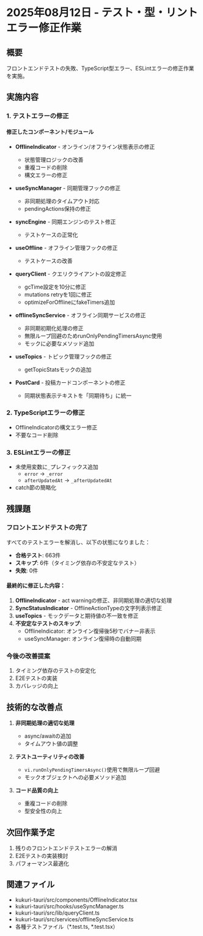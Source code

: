 # 2025年08月12日 - テスト・型・リントエラー修正作業

## 概要
フロントエンドテストの失敗、TypeScript型エラー、ESLintエラーの修正作業を実施。

## 実施内容

### 1. テストエラーの修正

#### 修正したコンポーネント/モジュール
- **OfflineIndicator** - オンライン/オフライン状態表示の修正
  - 状態管理ロジックの改善
  - 重複コードの削除
  - 構文エラーの修正

- **useSyncManager** - 同期管理フックの修正
  - 非同期処理のタイムアウト対応
  - pendingActions保持の修正

- **syncEngine** - 同期エンジンのテスト修正
  - テストケースの正常化

- **useOffline** - オフライン管理フックの修正
  - テストケースの改善

- **queryClient** - クエリクライアントの設定修正
  - gcTime設定を10分に修正
  - mutations retryを1回に修正
  - optimizeForOfflineにfakeTimers追加

- **offlineSyncService** - オフライン同期サービスの修正
  - 非同期初期化処理の修正
  - 無限ループ回避のためrunOnlyPendingTimersAsync使用
  - モックに必要なメソッド追加

- **useTopics** - トピック管理フックの修正
  - getTopicStatsモックの追加

- **PostCard** - 投稿カードコンポーネントの修正
  - 同期状態表示テキストを「同期待ち」に統一

### 2. TypeScriptエラーの修正
- OfflineIndicatorの構文エラー修正
- 不要なコード削除

### 3. ESLintエラーの修正
- 未使用変数に`_`プレフィックス追加
  - `error` → `_error` 
  - `afterUpdatedAt` → `_afterUpdatedAt`
- catch節の簡略化

## 残課題

### フロントエンドテストの完了
すべてのテストエラーを解消し、以下の状態になりました：
- **合格テスト**: 663件
- **スキップ**: 6件（タイミング依存の不安定なテスト）
- **失敗**: 0件

#### 最終的に修正した内容：
1. **OfflineIndicator** - act warningの修正、非同期処理の適切な処理
2. **SyncStatusIndicator** - OfflineActionTypeの文字列表示修正
3. **useTopics** - モックデータと期待値の不一致を修正
4. **不安定なテストのスキップ**:
   - OfflineIndicator: オンライン復帰後5秒でバナー非表示
   - useSyncManager: オンライン復帰時の自動同期

### 今後の改善提案
1. タイミング依存のテストの安定化
2. E2Eテストの実装
3. カバレッジの向上

## 技術的な改善点
1. **非同期処理の適切な処理**
   - async/awaitの追加
   - タイムアウト値の調整

2. **テストユーティリティの改善**
   - `vi.runOnlyPendingTimersAsync()`使用で無限ループ回避
   - モックオブジェクトへの必要メソッド追加

3. **コード品質の向上**
   - 重複コードの削除
   - 型安全性の向上

## 次回作業予定
1. 残りのフロントエンドテストエラーの解消
2. E2Eテストの実装検討
3. パフォーマンス最適化

## 関連ファイル
- kukuri-tauri/src/components/OfflineIndicator.tsx
- kukuri-tauri/src/hooks/useSyncManager.ts
- kukuri-tauri/src/lib/queryClient.ts
- kukuri-tauri/src/services/offlineSyncService.ts
- 各種テストファイル（*.test.ts, *.test.tsx）